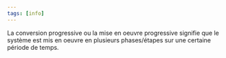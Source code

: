 ```yaml
---
tags: [info]
---
```


La conversion progressive ou la mise en oeuvre progressive signifie que le système est mis en oeuvre en plusieurs phases/étapes sur une certaine période de temps.